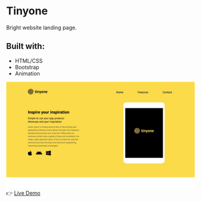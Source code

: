 # Tinyone
Bright website landing page.

## Built with: 
- HTML/CSS
- Bootstrap
- Animation

![](https://raw.githubusercontent.com/YuliyaNY/Tinyone/master/img/tinyone.jpg)
:point_right: [Live Demo](https://yuliyany.github.io/Tinyone/)

